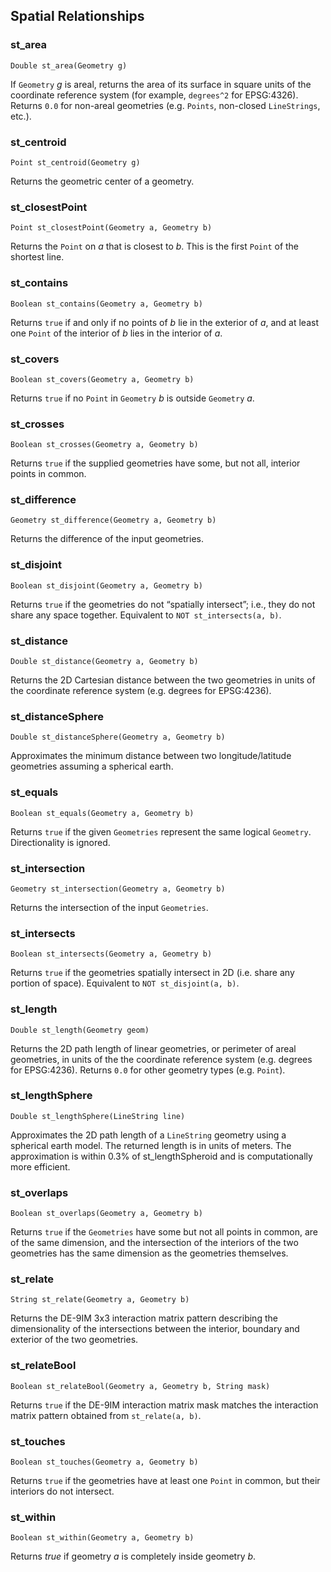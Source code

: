## Spatial Relationships

### st_area
`Double st_area(Geometry g)`

If `Geometry` _g_ is areal, returns the area of its surface in square units of the coordinate reference system (for example, `degrees^2` for EPSG:4326). Returns `0.0` for non-areal geometries (e.g. `Points`, non-closed `LineStrings`, etc.).

### st_centroid
`Point st_centroid(Geometry g)`

Returns the geometric center of a geometry.

### st_closestPoint
`Point st_closestPoint(Geometry a, Geometry b)`

Returns the `Point` on _a_ that is closest to _b_. This is the first `Point` of the shortest line.

### st_contains
`Boolean st_contains(Geometry a, Geometry b)`

Returns `true` if and only if no points of _b_ lie in the exterior of _a_, and at least one `Point` of the interior of _b_ lies in the interior of _a_.

### st_covers
`Boolean st_covers(Geometry a, Geometry b)`

Returns `true` if no `Point` in `Geometry` _b_ is outside `Geometry` _a_.

### st_crosses
`Boolean st_crosses(Geometry a, Geometry b)`

Returns `true` if the supplied geometries have some, but not all, interior points in common.

### st_difference
`Geometry st_difference(Geometry a, Geometry b)`

Returns the difference of the input geometries.

### st_disjoint
`Boolean st_disjoint(Geometry a, Geometry b)`

Returns `true` if the geometries do not “spatially intersect”; i.e., they do not share any space together. Equivalent to `NOT st_intersects(a, b)`.

### st_distance
`Double st_distance(Geometry a, Geometry b)`

Returns the 2D Cartesian distance between the two geometries in units of the coordinate reference system (e.g. degrees for EPSG:4236).

### st_distanceSphere
`Double st_distanceSphere(Geometry a, Geometry b)`

Approximates the minimum distance between two longitude/latitude geometries assuming a spherical earth.

### st_equals
`Boolean st_equals(Geometry a, Geometry b)`

Returns `true` if the given `Geometries` represent the same logical `Geometry`. Directionality is ignored.

### st_intersection
`Geometry st_intersection(Geometry a, Geometry b)`

Returns the intersection of the input `Geometries`.

### st_intersects
`Boolean st_intersects(Geometry a, Geometry b)`

Returns `true` if the geometries spatially intersect in 2D (i.e. share any portion of space). Equivalent to `NOT st_disjoint(a, b)`.

### st_length
`Double st_length(Geometry geom)`

Returns the 2D path length of linear geometries, or perimeter of areal geometries, in units of the the coordinate reference system (e.g. degrees for EPSG:4236). Returns `0.0` for other geometry types (e.g. `Point`).

### st_lengthSphere
`Double st_lengthSphere(LineString line)`

Approximates the 2D path length of a `LineString` geometry using a spherical earth model. The returned length is in units of meters. The approximation is within 0.3% of st_lengthSpheroid and is computationally more efficient.

### st_overlaps
`Boolean st_overlaps(Geometry a, Geometry b)`

Returns `true` if the `Geometries` have some but not all points in common, are of the same dimension, and the intersection of the interiors of the two geometries has the same dimension as the geometries themselves.

### st_relate
`String st_relate(Geometry a, Geometry b)`

Returns the DE-9IM 3x3 interaction matrix pattern describing the dimensionality of the intersections between the interior, boundary and exterior of the two geometries.

### st_relateBool
`Boolean st_relateBool(Geometry a, Geometry b, String mask)`

Returns `true` if the DE-9IM interaction matrix mask matches the interaction matrix pattern obtained from `st_relate(a, b)`.

### st_touches
`Boolean st_touches(Geometry a, Geometry b)`

Returns `true` if the geometries have at least one `Point` in common, but their interiors do not intersect.

### st_within
`Boolean st_within(Geometry a, Geometry b)`

Returns _true_ if geometry _a_ is completely inside geometry _b_.